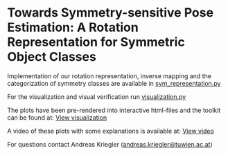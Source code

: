# Towards Symmetry-sensitive Pose Estimation: A Rotation Representation for Symmetric Object Classes

Implementation of our rotation representation, inverse mapping and the categorization of symmetry classes  are available in [sym_representation.py](src/sym_representation.py)

For the visualization and visual verification run [visualization.py](src/visualization.py)

The plots have been pre-rendered into interactive html-files and the toolkit can be found at: [View visualization](https://akriegler.github.io/SARR/)

A video of these plots with some explanations is available at: [View video](video/supplementary_video_visualization-toolkit_symmetry_II.mp4)

For questions contact Andreas Kriegler (andreas.kriegler@tuwien.ac.at)